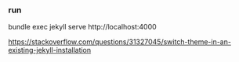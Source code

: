 ### run

bundle exec jekyll serve
http://localhost:4000


https://stackoverflow.com/questions/31327045/switch-theme-in-an-existing-jekyll-installation
